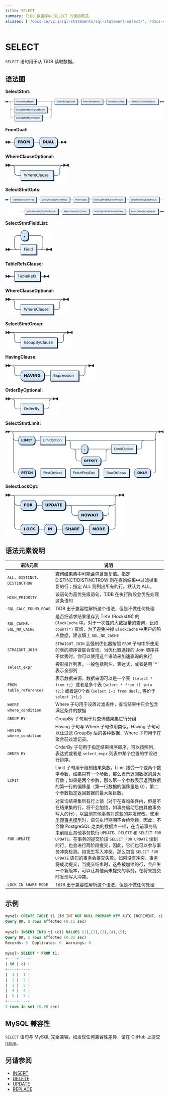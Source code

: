 ```yaml
---
title: SELECT
summary: TiDB 数据库中 SELECT 的使用概况。
aliases: ['/docs-cn/v2.1/sql-statements/sql-statement-select/','/docs-cn/v2.1/reference/sql/statements/select/']
---
```


# SELECT

`SELECT` 语句用于从 TiDB 读取数据。

## 语法图

**SelectStmt:**

![SelectStmt](/media/sqlgram/SelectStmt.png)

**FromDual:**

![FromDual](/media/sqlgram/FromDual.png)

**WhereClauseOptional:**

![WhereClauseOptional](/media/sqlgram/WhereClauseOptional.png)

**SelectStmtOpts:**

![SelectStmtOpts](/media/sqlgram/SelectStmtOpts.png)

**SelectStmtFieldList:**

![SelectStmtFieldList](/media/sqlgram/SelectStmtFieldList.png)

**TableRefsClause:**

![TableRefsClause](/media/sqlgram/TableRefsClause.png)

**WhereClauseOptional:**

![WhereClauseOptional](/media/sqlgram/WhereClauseOptional.png)

**SelectStmtGroup:**

![SelectStmtGroup](/media/sqlgram/SelectStmtGroup.png)

**HavingClause:**

![HavingClause](/media/sqlgram/HavingClause.png)

**OrderByOptional:**

![OrderByOptional](/media/sqlgram/OrderByOptional.png)

**SelectStmtLimit:**

![SelectStmtLimit](/media/sqlgram/SelectStmtLimit.png)

**SelectLockOpt:**

![SelectLockOpt](/media/sqlgram/SelectLockOpt.png)

## 语法元素说明

|语法元素 | 说明 |
| --------------------- | -------------------------------------------------- |
|`ALL`、`DISTINCT`、`DISTINCTROW` | 查询结果集中可能会包含重复值。指定 DISTINCT/DISTINCTROW 则在查询结果中过滤掉重复的行；指定 ALL 则列出所有的行。默认为 ALL。|
|`HIGH_PRIORITY` | 该语句为高优先级语句，TiDB 在执行阶段会优先处理这条语句|
|`SQL_CALC_FOUND_ROWS` | TiDB 出于兼容性解析这个语法，但是不做任何处理|
|`SQL_CACHE`、`SQL_NO_CACHE` | 是否把请求结果缓存到 TiKV (RocksDB) 的 `BlockCache` 中。对于一次性的大数据量的查询，比如 `count(*)` 查询，为了避免冲掉 `BlockCache` 中用户的热点数据，建议填上 `SQL_NO_CACHE` |
|`STRAIGHT_JOIN`|`STRAIGHT_JOIN` 会强制优化器按照 `FROM` 子句中所使用的表的顺序做联合查询。当优化器选择的 Join 顺序并不优秀时，你可以使用这个语法来加速查询的执行|
|`select_expr` | 投影操作列表，一般包括列名、表达式，或者是用 '\*' 表示全部列|
|`FROM table_references` | 表示数据来源，数据来源可以是一个表（`select * from t;`）或者是多个表 (`select * from t1 join t2;`) 或者是0个表 (`select 1+1 from dual;`, 等价于 `select 1+1;`)|
|`WHERE where_condition` | Where 子句用于设置过滤条件，查询结果中只会包含满足条件的数据|
|`GROUP BY` | GroupBy 子句用于对查询结果集进行分组|
|`HAVING where_condition` | Having 子句与 Where 子句作用类似，Having 子句可以让过滤 GroupBy 后的各种数据，Where 子句用于在聚合前过滤记录。|
|`ORDER BY` | OrderBy 子句用于指定结果排序顺序，可以按照列、表达式或者是 `select_expr` 列表中某个位置的字段进行排序。|
|`LIMIT` | Limit 子句用于限制结果条数。Limit 接受一个或两个数字参数，如果只有一个参数，那么表示返回数据的最大行数；如果是两个参数，那么第一个参数表示返回数据的第一行的偏移量（第一行数据的偏移量是 0），第二个参数指定返回数据的最大条目数。|
|`FOR UPDATE` | 对查询结果集所有行上锁（对于在查询条件内，但是不在结果集的行，将不会加锁，如事务启动后由其他事务写入的行），以监测其他事务对这些的并发修改。使用[乐观事务模型](/optimistic-transaction.md)时，语句执行期间不会检测锁，因此，不会像 PostgreSQL 之类的数据库一样，在当前事务结束前阻止其他事务执行 `UPDATE`、`DELETE` 和 `SELECT FOR UPDATE`。在事务的提交阶段 `SELECT FOR UPDATE` 读到的行，也会进行两阶段提交，因此，它们也可以参与事务冲突检测。如发生写入冲突，那么包含 `SELECT FOR UPDATE` 语句的事务会提交失败。如果没有冲突，事务将成功提交，当提交结束时，这些被加锁的行，会产生一个新版本，可以让其他尚未提交的事务，在将来提交时发现写入冲突。 |
|`LOCK IN SHARE MODE` | TiDB 出于兼容性解析这个语法，但是不做任何处理|

## 示例

```sql
mysql> CREATE TABLE t1 (id INT NOT NULL PRIMARY KEY AUTO_INCREMENT, c1 INT NOT NULL);
Query OK, 0 rows affected (0.11 sec)

mysql> INSERT INTO t1 (c1) VALUES (1),(2),(3),(4),(5);
Query OK, 5 rows affected (0.03 sec)
Records: 5  Duplicates: 0  Warnings: 0

mysql> SELECT * FROM t1;
+----+----+
| id | c1 |
+----+----+
|  1 |  1 |
|  2 |  2 |
|  3 |  3 |
|  4 |  4 |
|  5 |  5 |
+----+----+
5 rows in set (0.00 sec)
```

## MySQL 兼容性

`SELECT` 语句与 MySQL 完全兼容。如发现任何兼容性差异，请在 GitHub 上提交 [issue](https://github.com/pingcap/tidb/issues/new/choose)。

## 另请参阅

* [INSERT](/sql-statements/sql-statement-insert.md)
* [DELETE](/sql-statements/sql-statement-delete.md)
* [UPDATE](/sql-statements/sql-statement-update.md)
* [REPLACE](/sql-statements/sql-statement-replace.md)

